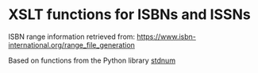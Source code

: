# XSLT functions for ISBNs and ISSNs

ISBN range information retrieved from: https://www.isbn-international.org/range_file_generation

Based on functions from the Python library [stdnum](https://github.com/arthurdejong/python-stdnum)
